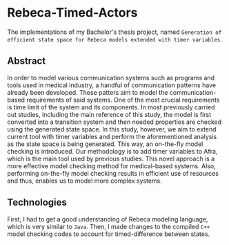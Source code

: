# Rebeca-Timed-Actors
The implementations of my Bachelor's thesis project, named `Generation of efficient state space for Rebeca models extended with timer variables`.


## Abstract
In order to model various communication systems such as programs and tools used in medical industry, a handful of communication patterns have
already been developed. These patters aim to model the communication-based requirements of said systems. One of the most crucial requirements is
time limit of the system and its components. In most previously carried out studies, including the main reference of this study, the model is first converted into a transition system and then needed properties are checked using the generated state space. In this study, however, we aim to extend current tool with timer variables and perform the aforementioned analysis as the state space is being generated. This way, an on-the-fly model checking is introduced. Our methodology is to add timer variables to Afra, which is the main tool used by previous studies. This novel approach is a more effective model checking method for medical-based systems. Also, performing on-the-fly model checking results in efficient use of resources and thus, enables us to model more complex systems.

## Technologies
First, I had to get a good understanding of Rebeca modeling language, which is very similar to `Java`. Then, I made changes to the compiled `C++` model checking codes to account for timed-difference between states. 
